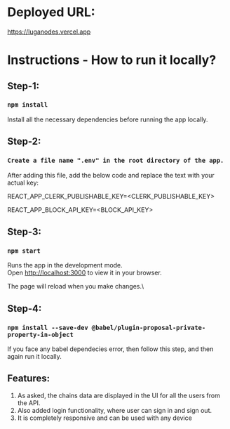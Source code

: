 # Deployed URL:
https://luganodes.vercel.app

# Instructions - How to run it locally?

## Step-1: 

### `npm install`

Install all the necessary dependencies before running the app locally.

## Step-2: 

### `Create a file name ".env" in the root directory of the app.`

After adding this file, add the below code and replace the text with your actual key:

REACT_APP_CLERK_PUBLISHABLE_KEY=<CLERK_PUBLISHABLE_KEY>

REACT_APP_BLOCK_API_KEY=<BLOCK_API_KEY>

## Step-3:

### `npm start`

Runs the app in the development mode.\
Open [http://localhost:3000](http://localhost:3000) to view it in your browser.

The page will reload when you make changes.\

## Step-4:

### `npm install --save-dev @babel/plugin-proposal-private-property-in-object`

If you face any babel dependecies error, then follow this step, and then again run it locally.

## Features:

1) As asked, the chains data are displayed in the UI for all the users from the API.
2) Also added login functionality, where user can sign in and sign out.
3) It is completely responsive and can be used with any device


